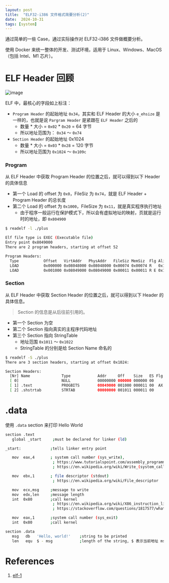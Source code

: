 ```yaml
---
layout: post
title:  "ELF32-i386 文件格式简要分析(2)"
date:  2024-10-31
tags: [system]
---
```


  通过简单的一些 Case，通过实际操作对 ELF32-i386 文件做概要分析。

  使用 Docker 来统一整体的开发、测试环境，适用于 Linux、Windows、MacOS（包括 Intel、M1 芯片）。

# ELF Header 回顾

![image](https://github.com/user-attachments/assets/7d42058d-1c03-4fa9-aa8c-b7d2e7805f7b)

  ELF 中，最核心的字段如上标注：

* `Program Header` 的起始地址 `0x34`，其实和 ELF Header 的大小 `e_ehsize` 是一样的，也就是说 `Pargram Header` 是紧跟在 `ELF Header` 之后的
  * 数量 * 大小 = `0x02` * `0x20` = 64 字节
  * 所以地址范围为： `0x34` ～ `0x74`
* `Section Header` 的起始地址 0x1024
  * 数量 * 大小 = `0x03` * `0x28` = 120 字节
  * 所以地址范围为 `0x1024` ～ `0x109c`


### Program

  从 ELF Header 中获取 Program Header 的位置之后，就可以得到以下 Header 的具体信息

* 第一个 Load 的 offset 为 `0x0`，FileSiz 为 `0x74`，就是 ELF Header + Program Header 的总长度
* 第二个 Load 的 offset 为 `0x1000`，FileSize 为 `0x11`，就是真实程序执行地址
  * 由于程序一般运行在保护模式下，所以会有虚拟地址的映射，页就是运行时的地址，即 `0x804900`

```sh
$ readelf -l ./plus

Elf file type is EXEC (Executable file)
Entry point 0x8049000
There are 2 program headers, starting at offset 52

Program Headers:
  Type           Offset   VirtAddr   PhysAddr   FileSiz MemSiz  Flg Align
  LOAD           0x000000 0x08048000 0x08048000 0x00074 0x00074 R   0x1000
  LOAD           0x001000 0x08049000 0x08049000 0x00011 0x00011 R E 0x1000

```

### Section

  从 ELF Header 中获取 Section Header 的位置之后，就可以得到以下 Header 的具体信息。

> Section 的信息是从后往前引用的。

* 第一个 Section 为空
* 第二个 Section 指向真实的主程序代码地址
* 第三个 Section 指向 StringTable
  * 地址范围 `0x1011` ～ `0x1022`
  * StringTable 的分别是给 Section Name 命名的

```sh
$ readelf -S ./plus
There are 3 section headers, starting at offset 0x1024:

Section Headers:
  [Nr] Name              Type            Addr     Off    Size   ES Flg Lk Inf Al
  [ 0]                   NULL            00000000 000000 000000 00      0   0  0
  [ 1] .text             PROGBITS        08049000 001000 000011 00  AX  0   0 16
  [ 2] .shstrtab         STRTAB          00000000 001011 000011 00      0   0  1
```

# .data

  使用 `.data` section 来打印 Hello World

```sh
section	.text
   global _start     ;must be declared for linker (ld)

_start:	            ;tells linker entry point

   mov	eax,4       ; system call number (sys_write),
                     ; https://www.tutorialspoint.com/assembly_programming/assembly_system_calls.htm
                     ; https://en.wikipedia.org/wiki/Write_(system_call)

   mov	ebx,1       ; file descriptor (stdout)
                     ; https://en.wikipedia.org/wiki/File_descriptor

   mov	ecx,msg     ;message to write
   mov	edx,len     ;message length
   int	0x80        ;call kernel
                     ; https://en.wikipedia.org/wiki/X86_instruction_listings
                     ; https://stackoverflow.com/questions/1817577/what-does-int-0x80-mean-in-assembly-code 80 是调用 Linux 内核

   mov	eax,1       ;system call number (sys_exit)
   int	0x80        ;call kernel

section	.data
   msg   db   'Hello, world!'    ;string to be printed
   len   equ  $ - msg            ;length of the string, $ 表示当前地址 msg 表示 msg 的地址，相减即为 msg 的长度
```

# References

1. [elf-1](https://zhoukekestar.github.io/notes/2024/10/25/elf.html)
